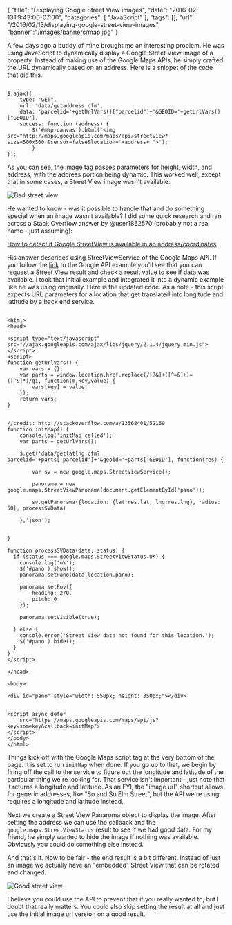 
{
	"title": "Displaying Google Street View images",
	"date": "2016-02-13T9:43:00-07:00",
	"categories": [
		"JavaScript"
	],
	"tags": [],
	"url": "/2016/02/13/displaying-google-street-view-images",
    "banner":"/images/banners/map.jpg"
}

A few days ago a buddy of mine brought me an interesting problem. He was using JavaScript to dynamically
display a Google Street View image of a property. Instead of making use of the Google Maps APIs, he simply
crafted the URL dynamically based on an address. Here is a snippet of the code that did this.

<!--more-->

<pre><code class="language-javascript">
$.ajax({
	type: &quot;GET&quot;,
	url: 'data/getaddress.cfm',
	data: 'parcelid='+getUrlVars()[&quot;parcelid&quot;]+'&amp;GEOID='+getUrlVars()[&quot;GEOID&quot;],
	success: function (address) {
		$('#map-canvas').html('&lt;img src=&quot;http://maps.googleapis.com/maps/api/streetview?size=500x500'&amp;sensor=false&amp;location='+address+'&quot;&gt;');
		}
});
</code></pre>

As you can see, the image tag passes parameters for height, width, and address, with the address portion being dynamic. This worked well, except that in some cases, a Street View image wasn't available:

![Bad street view](https://static.raymondcamden.com/images/2016/02/streetviewbad.jpeg)

He wanted to know - was it possible to handle that and do something special when an image wasn't available? I did some quick research and ran across a Stack Overflow answer by @user1852570 (probably not a real name - just assuming):

<a href="http://stackoverflow.com/questions/13236312/how-to-detect-if-google-streetview-is-available-in-an-address-coordinates/13568401#13568401">How to detect if Google StreetView is available in an address/coordinates</a>

His answer describes using StreetViewService of the Google Maps API. If you follow the [link](https://google-developers.appspot.com/maps/documentation/javascript/examples/streetview-service) to the Google API example you'll see that you can request a Street View result and check a result value to see if data was available. I took that initial example and integrated it into a dynamic example like he was using originally. Here is the updated code. As a note - this script expects URL parameters for a location that get translated into longitude and latitude by a back end service.

<pre><code class="language-markup">
&lt;html&gt;
&lt;head&gt;
	
&lt;script type=&quot;text/javascript&quot; src=&quot;//ajax.googleapis.com/ajax/libs/jquery/2.1.4/jquery.min.js&quot;&gt;&lt;/script&gt;
&lt;script&gt;
function getUrlVars() {
	var vars = {};
	var parts = window.location.href.replace(/[?&amp;]+([^=&amp;]+)=([^&amp;]*)/gi, function(m,key,value) {
		vars[key] = value;
	});
	return vars;
}


//credit: http://stackoverflow.com/a/13568401/52160
function initMap() {
	console.log('initMap called');
	var parts = getUrlVars();

	$.get('data/getlatlng.cfm?parcelid='+parts['parcelid']+'&amp;geoid='+parts['GEOID'], function(res) {

		var sv = new google.maps.StreetViewService();
		
		panorama = new google.maps.StreetViewPanorama(document.getElementById('pano'));
		
		sv.getPanorama({location: {lat:res.lat, lng:res.lng}, radius: 50}, processSVData)

	},'json');

	
}

function processSVData(data, status) {
  if (status === google.maps.StreetViewStatus.OK) {
	console.log('ok');
	$('#pano').show();
	panorama.setPano(data.location.pano);
	
	panorama.setPov({
		heading: 270,
		pitch: 0
	});
	
	panorama.setVisible(true);

  } else {
    console.error('Street View data not found for this location.');
	$('#pano').hide();
  }
}
&lt;/script&gt;

&lt;/head&gt;
	
&lt;body&gt;

&lt;div id=&quot;pano&quot; style=&quot;width: 550px; height: 350px;&quot;&gt;&lt;/div&gt;


&lt;script async defer
	src=&quot;https://maps.googleapis.com/maps/api/js?key=somekey&amp;callback=initMap&quot;&gt;
&lt;/script&gt;
&lt;/body&gt;
&lt;/html&gt;
</code></pre>

Things kick off with the Google Maps script tag at the very bottom of the page. It is set to run `initMap` when done. If you go up to that, we begin by firing off the call to the service to figure out the longitude and latitude of the particular thing we're looking for. That service isn't important - just note that it returns a longitude and latitude. As an FYI, the "image url" shortcut allows for generic addresses, like "So and So Elm Street", but the API we're using requires a longitude and latitude instead. 

Next we create a Street View Panaroma object to display the image. After setting the address we can use the callback and the `google.maps.StreetViewStatus` result to see if we had good data. For my friend, he simply wanted to hide the image if nothing was available. Obviously you could do something else instead.

And that's it. Now to be fair - the end result is a bit different. Instead of just an image we actually have an "embedded" Street View that can be rotated and changed. 

![Good street view](https://static.raymondcamden.com/images/2016/02/streetviewgood.gif)

I believe you could use the API to prevent that if you really wanted to, but I doubt that really matters. You could also skip setting the result at all and just use the initial image url version on a good result. 

